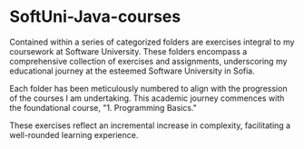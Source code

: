 # SoftUni-Java-courses

Contained within a series of categorized folders are exercises integral to my coursework at Software University. These folders encompass a comprehensive collection of exercises and assignments, underscoring my educational journey at the esteemed Software University in Sofia.

Each folder has been meticulously numbered to align with the progression of the courses I am undertaking. This academic journey commences with the foundational course, "1. Programming Basics."

These exercises reflect an incremental increase in complexity, facilitating a well-rounded learning experience.

